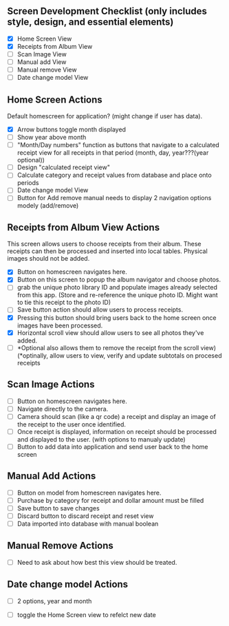 ## Screen Development Checklist (only includes style, design, and essential elements)

- [x]  Home Screen View
- [x]  Receipts from Album View
- [ ]  Scan Image View
- [ ]  Manual add View
- [ ]  Manual remove View
- [ ]  Date change model View

## Home Screen Actions
Default homescreen for application? (might change if user has data).

- [x]  Arrow buttons toggle month displayed
- [ ]  Show year above month
- [ ]  "Month/Day numbers" function as buttons that navigate to a calculated receipt view for all receipts in that period (month, day, year???(year optional))
  - [ ] Design "calculated receipt view"   
- [ ]  Calculate category and receipt values from database and place onto periods
- [ ]  Date change model View
- [ ]  Button for Add remove manual needs to display 2 navigation options modely (add/remove)

## Receipts from Album View Actions
This screen allows users to choose receipts from their album. These receipts can then be processed and inserted into local tables. Physical images should not be added.

- [x]  Button on homescreen navigates here.
- [x]  Button on this screen to popup the album navigator and choose photos.
- [ ]  grab the unique photo library ID and populate images already selected from this app. (Store and re-reference the unique photo ID. Might want to tie this receipt to the photo ID)
- [ ]  Save button action should allow users to process receipts.
  - [x] Pressing this button should bring users back to the home screen once images have been processed.
- [x]  Horizontal scroll view should allow users to see all photos they've added.
- [ ]  *Optional also allows them to remove the receipt from the scroll view) (*optinally, allow users to view, verify and update subtotals on procesed receipts

## Scan Image Actions
- [ ]  Button on homescreen navigates here.
- [ ]  Navigate directly to the camera. 
- [ ]  Camera should scan (like a qr code) a receipt and display an image of the receipt to the user once identified.
- [ ]  Once receipt is displayed, information on receipt should be processed and displayed to the user. (with options to manualy update)
- [ ]  Button to add data into application and send user back to the home screen
      
## Manual Add Actions
- [ ]  Button on model from homescreen navigates here.
- [ ]  Purchase by category for receipt and dollar amount must be filled
- [ ]  Save button to save changes
- [ ]  Discard button to discard receipt and reset view
- [ ]  Data imported into database with manual boolean

## Manual Remove Actions
- [ ] Need to ask about how best this view should be treated. 

## Date change model Actions
- [ ]  2 options, year and month
- [ ]  toggle the Home Screen view to refelct new date


